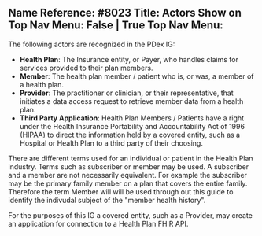 Name Reference: #8023
Title: Actors
Show on Top Nav Menu: False | True
Top Nav Menu: 
---
The following actors are recognized in the PDex IG:

- **Health Plan**: The Insurance entity, or Payer, who handles claims for services provided to their plan members. 
- **Member**: The health plan member / patient who is, or was, a member of a health plan.
- **Provider**: The practitioner or clinician, or their representative, that initiates a data access request to retrieve member data from a health plan.
- **Third Party Application**: Health Plan Members / Patients have a right under the Health Insurance Portability and Accountability Act of 1996 (HIPAA) to direct the information held by a covered entity, such as a Hospital or Health Plan to a third party of their choosing.

There are different terms used for an individual or patient in the Health Plan industry. Terms such as subscriber or member may be used. A subscriber and a member are not necessarily equivalent. For example the subscriber may be the primary family member on a plan that covers the entire family. Therefore the term Member will will be used through out this guide to identify the indivudal subject of the "member health history".

For the purposes of this IG a covered entity, such as a Provider, may create an application for connection to a Health Plan FHIR API.

